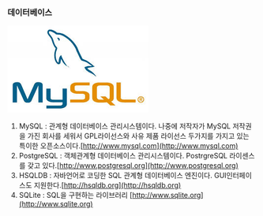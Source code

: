### 데이터베이스

![](/assets/mysql.jpg)

1. MySQL : 관계형 데이터베이스 관리시스템이다. 나중에 저작자가 MySQL 저작권을 가진 회사를 세워서 GPL라이선스와 사유 제품 라이선스 두가지를 가지고 있는 특이한 오픈소스이다.[http://www.mysql.com](http://www.mysql.com)
2. PostgreSQL : 객체관계형 데이터베이스 관리시스템이다. PostrgreSQL 라이센스를 갖고 있다.[http://www.postgresql.org](http://www.postgresql.org)
3. HSQLDB : 자바언어로 코딩한 SQL 관계형 데이터베이스 엔진이다. GUI인터페이스도 지원한다.[http://hsqldb.org](http://hsqldb.org)
4. SQLite : SQL을 구현하는 라이브러리 [http://www.sqlite.org](http://www.sqlite.org)



